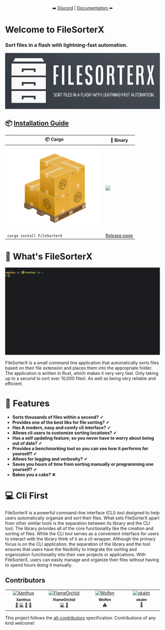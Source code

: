  <p align="center">
 <br><br>
➡️
<a href="https://discord.gg/jW5mBqYFh9">Discord</a> | 
<a href="https://github.com/Xanthus58/FileSorterX/wiki/FileSorterX-Telemetry">Documentation </a>
 ⬅️
</p>

# Welcome to FileSorterX
### Sort files in a flash with lightning-fast automation.
![Logo](media/filesorterx-logo.png)

## 📦 [Installation Guide](https://github.com/Ciphey/Ciphey/wiki/Installation)
| 📦 Cargo                                   | 💾  Binary                                                         |
|-------------------------------------------|-------------------------------------------------------------------|
| ![Cargo](media/cargo.png) | <img src="https://i.imgur.com/Y58skH4.png" width="250" />                        |
| `cargo install FileSorterX`| [Release page](https://github.com/Xanthus58/FileSorterX/releases) |

# 🤔 What's FileSorterX
![FileSorterX-demo-gif](media/FileSorterX.gif)

FileSorterX is a small command line application that automatically sorts files based on their file extension and places them into the appropriate folder. The application is written in Rust, which makes it very very fast. Only taking up to a second to sort over 10,000 files!. As well as being very reliable and efficient.

# 🎉 Features
- **Sorts thousands of files within a second?** ✔ 
- **Provides one of the best libs for file sorting?** ✔
- **Has A modern, easy and comfy cli interface?** ✔
- **Allows cli users to customize sorting locations?** ✔
- **Has a self updating feature; so you never have to worry about being out of date?** ✔
- **Provides a benchmarking tool so you can see how it performs for yourself?** ✔
- **Allows for logging and verbosity?** ✔
- **Saves you hours of time from sorting manually or programming one yourself?** ✔
- **Bakes you a cake?** ❌

# 💻 Cli First
FileSorterX is a powerful command-line interface (CLI) tool designed to help users automatically organize and sort their files. What sets FileSorterX apart from other similar tools is the separation between its library and the CLI tool. The library provides all of the core functionality like the creation and sorting of files. While the CLI tool serves as a convenient interface for users to interact with the library think of it as a cli wrapper. Although the primary focus is on the CLI application, the separation of the library and the tool ensures that users have the flexibility to integrate the sorting and organization functionality into their own projects or applications. With FileSorterX, users can easily manage and organize their files without having to spend hours doing it manually.

## Contributors

<!-- ALL-CONTRIBUTORS-LIST:START - Do not remove or modify this section -->
<!-- prettier-ignore-start -->
<!-- markdownlint-disable -->
<table>
  <tbody>
    <tr>
      <td align="center" valign="top" width="14.28%"><a href="https://xanthus.uk/"><img src="https://avatars.githubusercontent.com/u/66909997?v=4?s=100" width="100px;" alt="Xanthus"/><br /><sub><b>Xanthus</b></sub></a><br /><a href="#ideas-Xanthus58" title="Ideas, Planning, & Feedback">🤔</a> <a href="https://github.com/Xanthus58/FileSorterX/commits?author=Xanthus58" title="Code">💻</a> <a href="#design-Xanthus58" title="Design">🎨</a> <a href="#maintenance-Xanthus58" title="Maintenance">🚧</a></td>
      <td align="center" valign="top" width="14.28%"><a href="https://github.com/FlameOrchid"><img src="https://avatars.githubusercontent.com/u/57208295?v=4?s=100" width="100px;" alt="FlameOrchid"/><br /><sub><b>FlameOrchid</b></sub></a><br /><a href="https://github.com/Xanthus58/FileSorterX/commits?author=FlameOrchid" title="Code">💻</a> <a href="https://github.com/Xanthus58/FileSorterX/issues?q=author%3AFlameOrchid" title="Bug reports">🐛</a></td>
      <td align="center" valign="top" width="14.28%"><a href="https://github.com/WolfenXVII"><img src="https://avatars.githubusercontent.com/u/91616065?v=4?s=100" width="100px;" alt="Wolfen"/><br /><sub><b>Wolfen</b></sub></a><br /><a href="https://github.com/Xanthus58/FileSorterX/commits?author=WolfenXVII" title="Tests">⚠️</a></td>
      <td align="center" valign="top" width="14.28%"><a href="https://github.com/okalm"><img src="https://avatars.githubusercontent.com/u/40634668?v=4?s=100" width="100px;" alt="okalm"/><br /><sub><b>okalm</b></sub></a><br /><a href="https://github.com/Xanthus58/FileSorterX/issues?q=author%3Aokalm" title="Bug reports">🐛</a></td>
    </tr>
  </tbody>
</table>

<!-- markdownlint-restore -->
<!-- prettier-ignore-end -->

<!-- ALL-CONTRIBUTORS-LIST:END -->

This project follows the [all-contributors](https://github.com/all-contributors/all-contributors) specification. Contributions of any kind welcome!
